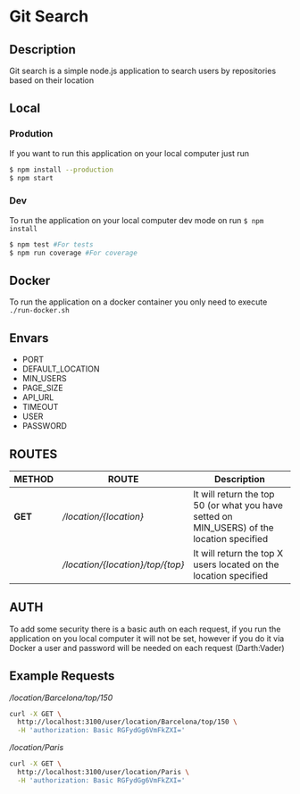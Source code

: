 # Git Search

## Description

Git search is a simple node.js application to search users by repositories based on their location

## Local

### Prodution

If you want to run this application on your local computer just run

```bash
$ npm install --production
$ npm start
```

### Dev

To run the application on your local computer dev mode on run `$ npm install`

```bash
$ npm test #For tests
$ npm run coverage #For coverage
```

## Docker

To run the application on a docker container you only need to execute
`./run-docker.sh`

## Envars

* PORT
* DEFAULT_LOCATION
* MIN_USERS
* PAGE_SIZE
* API_URL
* TIMEOUT
* USER
* PASSWORD

## ROUTES

| METHOD | ROUTE | Description |
| ------ | ------| ----------- |
| **GET** | */location/{location}*| It will return the top 50 (or what you have setted on MIN_USERS) of the location specified|
|| */location/{location}/top/{top}*| It will return the top X users located on the location specified |

## AUTH

To add some security there is a basic auth on each request, if you run the application on you local computer it will not be set, however if you do it via Docker a user and password will be needed on each request (Darth:Vader)

## Example Requests

*/location/Barcelona/top/150*
```bash
curl -X GET \
  http://localhost:3100/user/location/Barcelona/top/150 \
  -H 'authorization: Basic RGFydGg6VmFkZXI='
```

*/location/Paris*

```bash
curl -X GET \
  http://localhost:3100/user/location/Paris \
  -H 'authorization: Basic RGFydGg6VmFkZXI='
```
